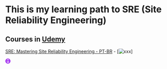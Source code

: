 # This is my learning path to SRE (Site Reliability Engineering)

## Courses in [Udemy](https://www.udemy.com/)

[SRE: Mastering Site Reliability Engineering - PT-BR](https://www.udemy.com/course/sre-mastering-site-reliability-engineering/?couponCode=SKILLS4SALEB) - [![xxx]()]
 []()


 [![](https://github.com/heitorrapcinski/portfolio-like-a-boss/blob/main/learning/img/favicon-16x16.png)](https://www.udemy.com/certificate/UC-eb1b2917-97f7-44c5-a001-d79d49279426/)



